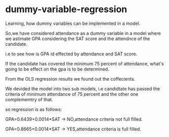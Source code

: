 # dummy-variable-regression
Learning, how dummy variables can be implemented in a model.

So,we have considered attendance as a dummy variable in a model where we astimate GPA considering the SAT score  and the attendnce of the candidate.

i.e to see how is GPA id effected by attendance and SAT score.

If the candidate has covered the minimum 75 percent of attendance, what's going to be effect on the gpa is to be determined.

From the OLS regression results we found out the coffecients. 

We devided the model into two sub models, i.e candidtate has passed the criteria of minimum attendance of 75 percent
and the other one complememtry of that.

so regression is as follows:
 
 GPA=0.6439+0.0014*SAT   -> NO,attendance criteria not full filled.
 
 GPA=0.8665+0.0014*SAT -> YES,attendance criteria is full filled.

